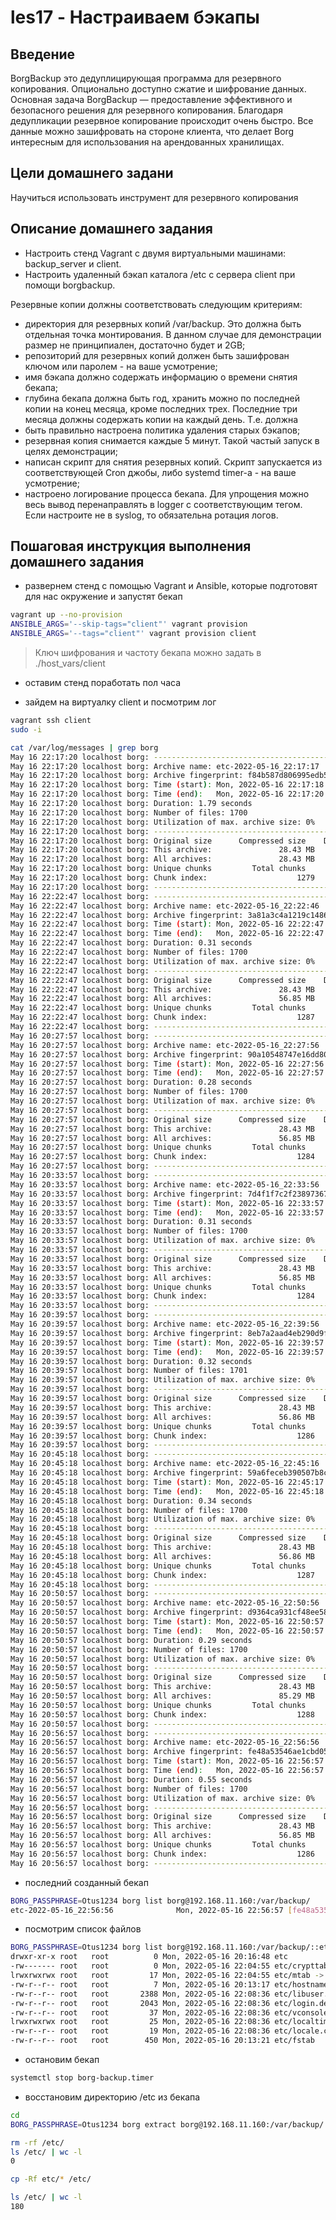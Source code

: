 # les17 - Настраиваем бэкапы

## Введение

BorgBackup это дедуплицирующая программа для резервного копирования. Опционально доступно сжатие и шифрование данных. Основная задача BorgBackup — предоставление эффективного и безопасного решения для резервного копирования. Благодаря дедупликации резервное копирование происходит очень быстро. Все данные можно зашифровать на стороне клиента, что делает Borg интересным для использования на арендованных хранилищах.

## Цели домашнего задани

Научиться использовать инструмент для резервного копирования

## Описание домашнего задания

- Настроить стенд Vagrant с двумя виртуальными машинами: backup_server и client.
- Настроить удаленный бэкап каталога /etc c сервера client при помощи borgbackup.

Резервные копии должны соответствовать следующим критериям:

- директория для резервных копий /var/backup. Это должна быть отдельная точка монтирования. В данном случае для демонстрации размер не принципиален, достаточно будет и 2GB;
- репозиторий для резервных копий должен быть зашифрован ключом или паролем - на ваше усмотрение;
- имя бэкапа должно содержать информацию о времени снятия бекапа;
- глубина бекапа должна быть год, хранить можно по последней копии на конец месяца, кроме последних трех. Последние три месяца должны содержать копии на каждый день. Т.е. должна
- быть правильно настроена политика удаления старых бэкапов;
- резервная копия снимается каждые 5 минут. Такой частый запуск в целях демонстрации;
- написан скрипт для снятия резервных копий. Скрипт запускается из соответствующей Cron джобы, либо systemd timer-а - на ваше усмотрение;
- настроено логирование процесса бекапа. Для упрощения можно весь вывод перенаправлять в logger с соответствующим тегом. Если настроите не в syslog, то обязательна ротация логов.

## Пошаговая инструкция выполнения домашнего задания

- развернем стенд с помощью Vagrant и Ansible, которые подготовят для нас окружение и запустят бекап

```bash
vagrant up --no-provision
ANSIBLE_ARGS='--skip-tags="client"' vagrant provision
ANSIBLE_ARGS='--tags="client"' vagrant provision client
```

> Ключ шифрования и частоту бекапа можно задать в ./host_vars/client

- оставим стенд поработать пол часа

- зайдем на виртуалку client и посмотрим лог

```bash
vagrant ssh client
sudo -i

cat /var/log/messages | grep borg
May 16 22:17:20 localhost borg: ------------------------------------------------------------------------------
May 16 22:17:20 localhost borg: Archive name: etc-2022-05-16_22:17:17
May 16 22:17:20 localhost borg: Archive fingerprint: f84b587d806995edb5770439249b753f14e2ac3f2f172db8982dd8fef64b92a1
May 16 22:17:20 localhost borg: Time (start): Mon, 2022-05-16 22:17:18
May 16 22:17:20 localhost borg: Time (end):   Mon, 2022-05-16 22:17:20
May 16 22:17:20 localhost borg: Duration: 1.79 seconds
May 16 22:17:20 localhost borg: Number of files: 1700
May 16 22:17:20 localhost borg: Utilization of max. archive size: 0%
May 16 22:17:20 localhost borg: ------------------------------------------------------------------------------
May 16 22:17:20 localhost borg: Original size      Compressed size    Deduplicated size
May 16 22:17:20 localhost borg: This archive:               28.43 MB             13.49 MB             11.84 MB
May 16 22:17:20 localhost borg: All archives:               28.43 MB             13.49 MB             11.84 MB
May 16 22:17:20 localhost borg: Unique chunks         Total chunks
May 16 22:17:20 localhost borg: Chunk index:                    1279                 1696
May 16 22:17:20 localhost borg: ------------------------------------------------------------------------------
May 16 22:22:47 localhost borg: ------------------------------------------------------------------------------
May 16 22:22:47 localhost borg: Archive name: etc-2022-05-16_22:22:46
May 16 22:22:47 localhost borg: Archive fingerprint: 3a81a3c4a1219c1486a841acfb732bfa3b77f72e0baf835fedd89f3bc4cd32d6
May 16 22:22:47 localhost borg: Time (start): Mon, 2022-05-16 22:22:47
May 16 22:22:47 localhost borg: Time (end):   Mon, 2022-05-16 22:22:47
May 16 22:22:47 localhost borg: Duration: 0.31 seconds
May 16 22:22:47 localhost borg: Number of files: 1700
May 16 22:22:47 localhost borg: Utilization of max. archive size: 0%
May 16 22:22:47 localhost borg: ------------------------------------------------------------------------------
May 16 22:22:47 localhost borg: Original size      Compressed size    Deduplicated size
May 16 22:22:47 localhost borg: This archive:               28.43 MB             13.49 MB            126.53 kB
May 16 22:22:47 localhost borg: All archives:               56.85 MB             26.99 MB             11.97 MB
May 16 22:22:47 localhost borg: Unique chunks         Total chunks
May 16 22:22:47 localhost borg: Chunk index:                    1287                 3396
May 16 22:22:47 localhost borg: ------------------------------------------------------------------------------
May 16 20:27:57 localhost borg: ------------------------------------------------------------------------------
May 16 20:27:57 localhost borg: Archive name: etc-2022-05-16_22:27:56
May 16 20:27:57 localhost borg: Archive fingerprint: 90a10548747e16dd8080493a6fabb1af3a5a099570693d70bad0169d9b56cb1f
May 16 20:27:57 localhost borg: Time (start): Mon, 2022-05-16 22:27:56
May 16 20:27:57 localhost borg: Time (end):   Mon, 2022-05-16 22:27:57
May 16 20:27:57 localhost borg: Duration: 0.28 seconds
May 16 20:27:57 localhost borg: Number of files: 1700
May 16 20:27:57 localhost borg: Utilization of max. archive size: 0%
May 16 20:27:57 localhost borg: ------------------------------------------------------------------------------
May 16 20:27:57 localhost borg: Original size      Compressed size    Deduplicated size
May 16 20:27:57 localhost borg: This archive:               28.43 MB             13.49 MB                717 B
May 16 20:27:57 localhost borg: All archives:               56.85 MB             26.99 MB             11.84 MB
May 16 20:27:57 localhost borg: Unique chunks         Total chunks
May 16 20:27:57 localhost borg: Chunk index:                    1284                 3400
May 16 20:27:57 localhost borg: ------------------------------------------------------------------------------
May 16 20:33:57 localhost borg: ------------------------------------------------------------------------------
May 16 20:33:57 localhost borg: Archive name: etc-2022-05-16_22:33:56
May 16 20:33:57 localhost borg: Archive fingerprint: 7d4f1f7c2f238973679ead3728d82d7a800a0e4c39673b9cb4d1a2a8ec2fa54a
May 16 20:33:57 localhost borg: Time (start): Mon, 2022-05-16 22:33:57
May 16 20:33:57 localhost borg: Time (end):   Mon, 2022-05-16 22:33:57
May 16 20:33:57 localhost borg: Duration: 0.31 seconds
May 16 20:33:57 localhost borg: Number of files: 1700
May 16 20:33:57 localhost borg: Utilization of max. archive size: 0%
May 16 20:33:57 localhost borg: ------------------------------------------------------------------------------
May 16 20:33:57 localhost borg: Original size      Compressed size    Deduplicated size
May 16 20:33:57 localhost borg: This archive:               28.43 MB             13.49 MB                716 B
May 16 20:33:57 localhost borg: All archives:               56.85 MB             26.99 MB             11.84 MB
May 16 20:33:57 localhost borg: Unique chunks         Total chunks
May 16 20:33:57 localhost borg: Chunk index:                    1284                 3400
May 16 20:33:57 localhost borg: ------------------------------------------------------------------------------
May 16 20:39:57 localhost borg: ------------------------------------------------------------------------------
May 16 20:39:57 localhost borg: Archive name: etc-2022-05-16_22:39:56
May 16 20:39:57 localhost borg: Archive fingerprint: 8eb7a2aad4eb290d9fb979bd16cc3fc0b8f0d998b451e3e0289e98c64a3c2300
May 16 20:39:57 localhost borg: Time (start): Mon, 2022-05-16 22:39:57
May 16 20:39:57 localhost borg: Time (end):   Mon, 2022-05-16 22:39:57
May 16 20:39:57 localhost borg: Duration: 0.32 seconds
May 16 20:39:57 localhost borg: Number of files: 1701
May 16 20:39:57 localhost borg: Utilization of max. archive size: 0%
May 16 20:39:57 localhost borg: ------------------------------------------------------------------------------
May 16 20:39:57 localhost borg: Original size      Compressed size    Deduplicated size
May 16 20:39:57 localhost borg: This archive:               28.43 MB             13.49 MB             22.02 kB
May 16 20:39:57 localhost borg: All archives:               56.86 MB             26.99 MB             11.87 MB
May 16 20:39:57 localhost borg: Unique chunks         Total chunks
May 16 20:39:57 localhost borg: Chunk index:                    1286                 3401
May 16 20:39:57 localhost borg: ------------------------------------------------------------------------------
May 16 20:45:18 localhost borg: ------------------------------------------------------------------------------
May 16 20:45:18 localhost borg: Archive name: etc-2022-05-16_22:45:16
May 16 20:45:18 localhost borg: Archive fingerprint: 59a6feceb390507b8c4fccefbe15552e1111427d976a00a4982a6f396e6a427d
May 16 20:45:18 localhost borg: Time (start): Mon, 2022-05-16 22:45:17
May 16 20:45:18 localhost borg: Time (end):   Mon, 2022-05-16 22:45:18
May 16 20:45:18 localhost borg: Duration: 0.34 seconds
May 16 20:45:18 localhost borg: Number of files: 1700
May 16 20:45:18 localhost borg: Utilization of max. archive size: 0%
May 16 20:45:18 localhost borg: ------------------------------------------------------------------------------
May 16 20:45:18 localhost borg: Original size      Compressed size    Deduplicated size
May 16 20:45:18 localhost borg: This archive:               28.43 MB             13.49 MB             22.20 kB
May 16 20:45:18 localhost borg: All archives:               56.86 MB             26.99 MB             11.87 MB
May 16 20:45:18 localhost borg: Unique chunks         Total chunks
May 16 20:45:18 localhost borg: Chunk index:                    1287                 3401
May 16 20:45:18 localhost borg: ------------------------------------------------------------------------------
May 16 20:50:57 localhost borg: ------------------------------------------------------------------------------
May 16 20:50:57 localhost borg: Archive name: etc-2022-05-16_22:50:56
May 16 20:50:57 localhost borg: Archive fingerprint: d9364ca931cf48ee58006f7c6bbbdffef84bba5758cd2f51cd723d7127d31d1b
May 16 20:50:57 localhost borg: Time (start): Mon, 2022-05-16 22:50:57
May 16 20:50:57 localhost borg: Time (end):   Mon, 2022-05-16 22:50:57
May 16 20:50:57 localhost borg: Duration: 0.29 seconds
May 16 20:50:57 localhost borg: Number of files: 1700
May 16 20:50:57 localhost borg: Utilization of max. archive size: 0%
May 16 20:50:57 localhost borg: ------------------------------------------------------------------------------
May 16 20:50:57 localhost borg: Original size      Compressed size    Deduplicated size
May 16 20:50:57 localhost borg: This archive:               28.43 MB             13.49 MB                716 B
May 16 20:50:57 localhost borg: All archives:               85.29 MB             40.48 MB             11.87 MB
May 16 20:50:57 localhost borg: Unique chunks         Total chunks
May 16 20:50:57 localhost borg: Chunk index:                    1288                 5101
May 16 20:50:57 localhost borg: ------------------------------------------------------------------------------
May 16 20:56:57 localhost borg: ------------------------------------------------------------------------------
May 16 20:56:57 localhost borg: Archive name: etc-2022-05-16_22:56:56
May 16 20:56:57 localhost borg: Archive fingerprint: fe48a53546ae1cbd053c4d45b00d0cdbeaf8d6180fb1c699adf35fa90e164134
May 16 20:56:57 localhost borg: Time (start): Mon, 2022-05-16 22:56:57
May 16 20:56:57 localhost borg: Time (end):   Mon, 2022-05-16 22:56:57
May 16 20:56:57 localhost borg: Duration: 0.55 seconds
May 16 20:56:57 localhost borg: Number of files: 1700
May 16 20:56:57 localhost borg: Utilization of max. archive size: 0%
May 16 20:56:57 localhost borg: ------------------------------------------------------------------------------
May 16 20:56:57 localhost borg: Original size      Compressed size    Deduplicated size
May 16 20:56:57 localhost borg: This archive:               28.43 MB             13.49 MB             22.29 kB
May 16 20:56:57 localhost borg: All archives:               56.85 MB             26.99 MB             11.87 MB
May 16 20:56:57 localhost borg: Unique chunks         Total chunks
May 16 20:56:57 localhost borg: Chunk index:                    1286                 3400
May 16 20:56:57 localhost borg: ------------------------------------------------------------------------------
```

- последний созданный бекап

```bash
BORG_PASSPHRASE=Otus1234 borg list borg@192.168.11.160:/var/backup/
etc-2022-05-16_22:56:56              Mon, 2022-05-16 22:56:57 [fe48a53546ae1cbd053c4d45b00d0cdbeaf8d6180fb1c699adf35fa90e164134]
```

- посмотрим список файлов

```bash
BORG_PASSPHRASE=Otus1234 borg list borg@192.168.11.160:/var/backup/::etc-2022-05-16_22:56:56 | head -n 10
drwxr-xr-x root   root          0 Mon, 2022-05-16 20:16:48 etc
-rw------- root   root          0 Mon, 2022-05-16 22:04:55 etc/crypttab
lrwxrwxrwx root   root         17 Mon, 2022-05-16 22:04:55 etc/mtab -> /proc/self/mounts
-rw-r--r-- root   root          7 Mon, 2022-05-16 20:13:17 etc/hostname
-rw-r--r-- root   root       2388 Mon, 2022-05-16 22:08:36 etc/libuser.conf
-rw-r--r-- root   root       2043 Mon, 2022-05-16 22:08:36 etc/login.defs
-rw-r--r-- root   root         37 Mon, 2022-05-16 22:08:36 etc/vconsole.conf
lrwxrwxrwx root   root         25 Mon, 2022-05-16 22:08:36 etc/localtime -> ../usr/share/zoneinfo/UTC
-rw-r--r-- root   root         19 Mon, 2022-05-16 22:08:36 etc/locale.conf
-rw-r--r-- root   root        450 Mon, 2022-05-16 20:13:21 etc/fstab
```

- остановим бекап

```bash
systemctl stop borg-backup.timer
```

- восстановим директорию /etc из бекапа

```bash
cd
BORG_PASSPHRASE=Otus1234 borg extract borg@192.168.11.160:/var/backup/::etc-2022-05-16_22:56:56 etc

rm -rf /etc/
ls /etc/ | wc -l
0

cp -Rf etc/* /etc/

ls /etc/ | wc -l
180
